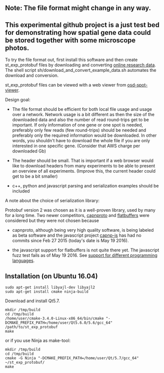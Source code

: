 ## Note: The file format might change in any way.
## This experimental github project is a just test bed for demonstrating how spatial gene data could be stored together with some microscope photos.

To try the file format out, first install this software and then create st_exp_protobuf files by downloading and converting [online research data](http://www.spatialtranscriptomicsresearch.org/datasets/). The shell script sh/download_and_convert_example_data.sh automates the download and conversion.

st_exp_protobuf files can be viewed with a web viewer from [osd-spot-viewer](https://github.com/eriksjolund/osd-spot-viewer).

Design goal:

- The file format should be efficient for both local file usage and usage over a network. Network usage is a bit different
as then the size of the downloaded data and also the number of read round-trips get to be important.
If only information of one gene or one spot is needed, preferably only few reads (few round-trips) should be needed and preferably only the required information would be downloaded. In other words, you shouldn't have to download the whole file
if you are only interested in one specific gene.
(Consider that AWS charge per downloaded Gb)

- The header should be small. That is important if a web browser would like to download headers from many experiments to
be able to present an overview of all experiments. (Improve this, the current header could get to be a bit smaller)

- c++, python and javascript parsing and serialization examples should be included

A note about the choice of serialization library:

Protobuf version 2 was chosen as it is a well-proven library, used by many for a long time.
Two newer competitors, [capnproto](https://capnproto.org/) and [flatbuffers](http://google.github.io/flatbuffers/) were considered but they were not chosen because

- capnproto, although being very high quality software, is being labeled as beta software and the javascript project [capnp-js](https://github.com/capnp-js/serialization) has had no commits since  Feb 27 2015 (today's date is May 19 2016).

- the javascript support for flatbuffers is not quite there yet. The javascript fuzz test fails as of May 19 2016. See [support for different programming languages](http://google.github.io/flatbuffers/flatbuffers_support.html).


## Installation (on Ubuntu 16.04)

    sudo apt-get install libyajl-dev libyajl2
    sudo apt-get install cmake ninja-build

Download and install Qt5.7. 

    mkdir /tmp/build
    cd /tmp/build
    /home/user/cmake-3.4.0-Linux-x86_64/bin/cmake "-DCMAKE_PREFIX_PATH=/home/user/Qt5.6.0/5.6/gcc_64" /path/to/st_exp_protobuf
    make

or if you use Ninja as make-tool:

    mkdir /tmp/build
    cd /tmp/build
    cmake -G Ninja "-DCMAKE_PREFIX_PATH=/home/user/Qt/5.7/gcc_64"  ~/st_exp_protobuf/
    make
